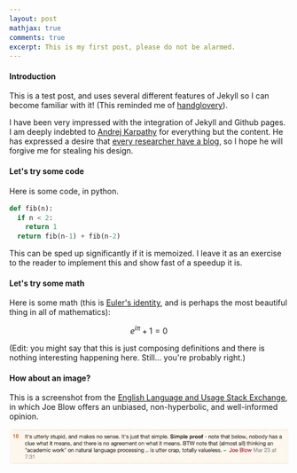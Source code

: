 ```yaml
---
layout: post
mathjax: true
comments: true
excerpt: This is my first post, please do not be alarmed.
---
```


#### Introduction

This is a test post, and uses several different features of Jekyll so I can become familiar with it! (This reminded me of [handglovery](http://classic.fontshop.com/education/pdf/typeface_anatomy.pdf)).

I have been very impressed with the integration of Jekyll and Github pages. I am deeply indebted to [Andrej Karpathy](http://karpathy.github.io/) for everything but the content. He has expressed a desire that [every researcher have a blog](http://cs.stanford.edu/people/karpathy/), so I hope he will forgive me for stealing his design. 

#### Let's try some code

Here is some code, in python.

```python
def fib(n):
  if n < 2:
    return 1
  return fib(n-1) + fib(n-2)
```

This can be sped up significantly if it is memoized. I leave it as an exercise to the reader to implement this and show fast of a speedup it is.

#### Let's try some math

Here is some math (this is [Euler's identity](https://en.wikipedia.org/wiki/Euler%27s_identity), and is perhaps the most beautiful thing in all of mathematics):

$$
e^{i \pi} + 1 = 0
$$

(Edit: you might say that this is just composing definitions and there is nothing interesting happening here. Still... you're probably right.)

#### How about an image?

This is a screenshot from the [English Language and Usage Stack Exchange](http://english.stackexchange.com/), in which Joe Blow offers an unbiased, non-hyperbolic, and well-informed opinion.

<img src="/assets/crap_nlp.png">
